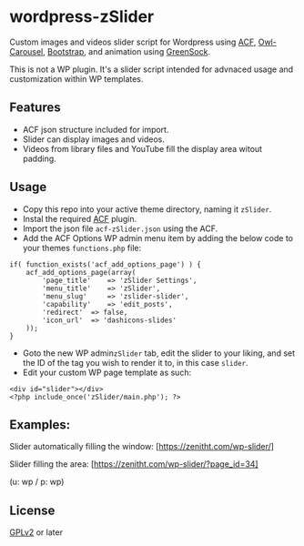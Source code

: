 # wordpress-zSlider
Custom images and videos slider script for Wordpress using [ACF](https://github.com/elliotcondon/acf), [Owl-Carousel](https://github.com/OwlCarousel2/OwlCarousel2), [Bootstrap](https://github.com/twbs/bootstrap), and animation using [GreenSock](https://github.com/greensock/GreenSock-JS).

This is not a WP plugin. It's a slider script intended for advnaced usage and customization within WP templates.

## Features
- ACF json structure included for import.
- Slider can display images and videos.
- Videos from library files and YouTube fill the display area witout padding.

## Usage
- Copy this repo into your active theme directory, naming it `zSlider`.
- Instal the required [ACF](https://github.com/elliotcondon/acf) plugin.
- Import the json file `acf-zSlider.json` using the ACF.
- Add the ACF Options WP admin menu item by adding the below code to your themes `functions.php` file:
```
if( function_exists('acf_add_options_page') ) {
	acf_add_options_page(array(
		'page_title' 	=> 'zSlider Settings',
		'menu_title'	=> 'zSlider',
		'menu_slug' 	=> 'zslider-slider',
		'capability'	=> 'edit_posts',
		'redirect'	=> false,
		'icon_url' 	=> 'dashicons-slides'
	));
}
```
- Goto the new WP admin`zSlider` tab, edit the slider to your liking, and set the ID of the tag you wish to render it to, in this case `slider`.
- Edit your custom WP page template as such:
```
<div id="slider"></div>
<?php include_once('zSlider/main.php'); ?>
```
## Examples:
Slider automatically filling the window: [https://zenitht.com/wp-slider/]

Slider filling the area: [https://zenitht.com/wp-slider/?page_id=34]

(u: wp / p: wp)

## License
[GPLv2](http://www.gnu.org/licenses/gpl-2.0.html) or later
